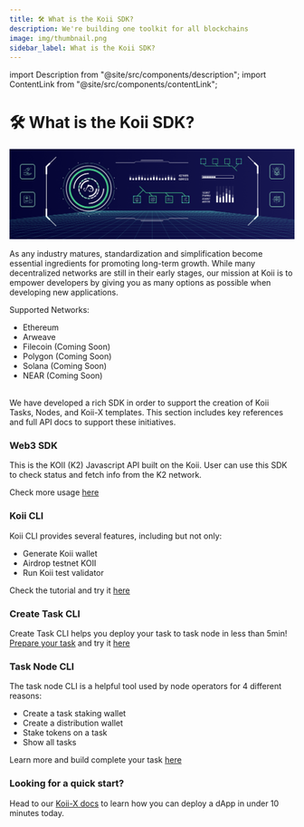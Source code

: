 ```yaml
---
title: 🛠 What is the Koii SDK?
description: We're building one toolkit for all blockchains
image: img/thumbnail.png
sidebar_label: What is the Koii SDK?
---
```


import Description from "@site/src/components/description";
import ContentLink from "@site/src/components/contentLink";

# 🛠 What is the Koii SDK?

![Banner](./img/What_is_the_Koii_SDK_.png)

<Description
  text="We're building one toolkit for all blockchains"
/>

As any industry matures, standardization and simplification become essential ingredients for promoting long-term growth. While many decentralized networks are still in their early stages, our mission at Koii is to empower developers by giving you as many options as possible when developing new applications.&#x20;

Supported Networks:

- Ethereum
- Arweave
- Filecoin (Coming Soon)
- Polygon (Coming Soon)
- Solana (Coming Soon)
- NEAR (Coming Soon)

<br />
We have developed a rich SDK in order to support the creation of Koii Tasks, Nodes, and Koii-X templates. This section includes key references and full API docs to support these initiatives.

### Web3 SDK

This is the KOII (K2) Javascript API built on the Koii. User can use this SDK to check status and fetch info from the K2 network.

Check more usage [here](./koii-javascript-api)

### Koii CLI

Koii CLI provides several features, including but not only:

- Generate Koii wallet
- Airdrop testnet KOII
- Run Koii test validator

Check the tutorial and try it [here](./using-the-cli)

### Create Task CLI

Create Task CLI helps you deploy your task to task node in less than 5min! [Prepare your task](../microservices-and-tasks/task-development-guide/) and try it [here](./create-task-cli)

### Task Node CLI

The task node CLI is a helpful tool used by node operators for 4 different reasons:

- Create a task staking wallet
- Create a distribution wallet
- Stake tokens on a task
- Show all tasks

Learn more and build complete your task [here](./what-is-the-koii-sdk)

### Looking for a quick start?

Head to our [Koii-X docs](../build-dapps-with-koii/welcome-to-koii-x/) to learn how you can deploy a dApp in under 10 minutes today.

<ContentLink title="👋 Welcome to koii-X" link="../build-dapps-with-koii/welcome-to-koii-x/"/>
